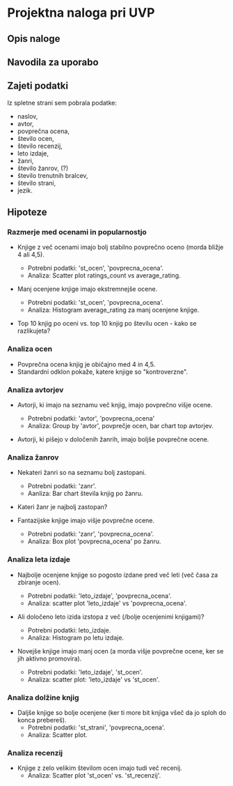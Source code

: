 # Projektna naloga pri UVP

## Opis naloge

## Navodila za uporabo

## Zajeti podatki
Iz spletne strani sem pobrala podatke:
* naslov,
* avtor,
* povprečna ocena,
* število ocen,
* število recenzij,
* leto izdaje,
* žanri,
* število žanrov, (?)
* število trenutnih bralcev,
* število strani,
* jezik.

## Hipoteze
### Razmerje med ocenami in popularnostjo
* Knjige z več ocenami imajo bolj stabilno povprečno oceno (morda bližje 4 ali 4,5).
    - Potrebni podatki: 'st_ocen', 'povprecna_ocena'.
    - Analiza: Scatter plot ratings_count vs average_rating.

* Manj ocenjene knjige imajo ekstremnejše ocene.
    - Potrebni podatki: 'st_ocen', 'povprecna_ocena'.
    - Analiza: Histogram average_rating za manj ocenjene knjige.

* Top 10 knjig po oceni vs. top 10 knjig po številu ocen - kako se razlikujeta?

### Analiza ocen
* Povprečna ocena knjig je običajno med 4 in 4,5.
* Standardni odklon pokaže, katere knjige so "kontroverzne".


### Analiza avtorjev
* Avtorji, ki imajo na seznamu več knjig, imajo povprečno višje ocene.
    - Potrebni podatki: 'avtor', 'povprecna_ocena'
    - Analiza: Group by 'avtor', povprečje ocen, bar chart top avtorjev.

* Avtorji, ki pišejo v določenih žanrih, imajo boljše povprečne ocene.

### Analiza žanrov
* Nekateri žanri so na seznamu bolj zastopani.
    - Potrebni podatki: 'zanr'.
    - Aanliza: Bar chart števila knjig po žanru.

* Kateri žanr je najbolj zastopan?

* Fantazijske knjige imajo višje povprečne ocene.
    - Potrebni podatki: 'zanr', 'povprecna_ocena'.
    - Analiza: Box plot 'povprecna_ocena' po žanru.

### Analiza leta izdaje
* Najbolje ocenjene knjige so pogosto izdane pred več leti (več časa za zbiranje ocen).
    - Potrebni podatki: 'leto_izdaje', 'povprecna_ocena'.
    - Analiza: scatter plot 'leto_izdaje' vs 'povprecna_ocena'.

* Ali določeno leto izida izstopa z več (/bolje ocenjenimi knjigami)?
    - Potrebni podatki: leto_izdaje.
    - Analiza: Histogram po letu izdaje.


* Novejše knjige imajo manj ocen (a morda višje povprečne ocene, ker se jih aktivno promovira).
    - Potrebni podatki: 'leto_izdaje', 'st_ocen'.
    - Analiza: scatter plot: 'leto_izdaje' vs 'st_ocen'.

### Analiza dolžine knjig
* Daljše knjige so bolje ocenjene (ker ti more bit knjiga všeč da jo sploh do konca prebereš).
    - Potrebni podatki: 'st_strani', 'povprecna_ocena'.
    - Analiza: Scatter plot.

### Analiza recenzij
* Knjige z zelo velikim številom ocen imajo tudi več recenij.
    - Analiza: Scatter plot 'st_ocen' vs. 'st_recenzij'.

 
